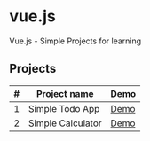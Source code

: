 # vue.js
Vue.js - Simple Projects for learning

## Projects

| # | Project name | Demo |
|---|--|--|
| 1 | Simple Todo App | <a href="https://tbrylinski.pl/vue-todo" target="_blank">Demo</a> |
| 2 | Simple Calculator | <a href="https://tbrylinski.pl/vue-calculator" target="_blank">Demo</a> |